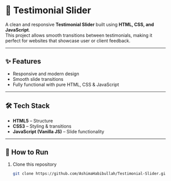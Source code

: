 # 💬 Testimonial Slider

A clean and responsive **Testimonial Slider** built using **HTML, CSS, and JavaScript**.  
This project allows smooth transitions between testimonials, making it perfect for websites that showcase user or client feedback.

---

## ✨ Features
- Responsive and modern design  
- Smooth slide transitions  
- Fully functional with pure HTML, CSS & JavaScript  

---

## 🛠️ Tech Stack
- **HTML5** – Structure  
- **CSS3** – Styling & transitions  
- **JavaScript (Vanilla JS)** – Slide functionality  

---

## 📂 How to Run
1. Clone this repository  
   ```bash
   git clone https://github.com/AshimaHabibullah/Testimonial-Slider.git
